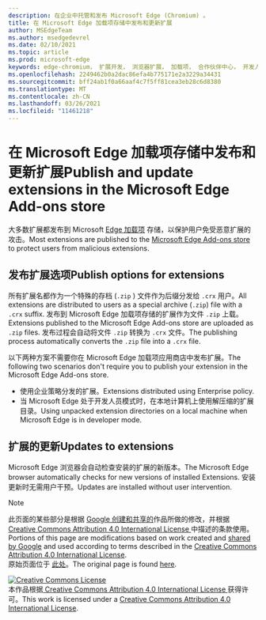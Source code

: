 ```yaml
---
description: 在企业中托管和发布 Microsoft Edge (Chromium) 。
title: 在 Microsoft Edge 加载项存储中发布和更新扩展
author: MSEdgeTeam
ms.author: msedgedevrel
ms.date: 02/10/2021
ms.topic: article
ms.prod: microsoft-edge
keywords: edge-chromium， 扩展开发， 浏览器扩展， 加载项， 合作伙伴中心， 开发人员
ms.openlocfilehash: 2249462b0a2dac86efa4b775171e2a3229a34431
ms.sourcegitcommit: bff24ab1f0a66aaf4c7f5ff81cea3eb28c6d8380
ms.translationtype: MT
ms.contentlocale: zh-CN
ms.lasthandoff: 03/26/2021
ms.locfileid: "11461218"
---
```

# <a name="publish-and-update-extensions-in-the-microsoft-edge-add-ons-store"></a><span data-ttu-id="aa4b1-104">在 Microsoft Edge 加载项存储中发布和更新扩展</span><span class="sxs-lookup"><span data-stu-id="aa4b1-104">Publish and update extensions in the Microsoft Edge Add-ons store</span></span>  

<span data-ttu-id="aa4b1-105">大多数扩展都发布到 Microsoft [Edge 加载项][MicrosoftMicrosoftedgeInsiderAddonsEdgeextensions] 存储，以保护用户免受恶意扩展的攻击。</span><span class="sxs-lookup"><span data-stu-id="aa4b1-105">Most extensions are published to the [Microsoft Edge Add-ons store][MicrosoftMicrosoftedgeInsiderAddonsEdgeextensions] to protect users from malicious extensions.</span></span>  

## <a name="publish-options-for-extensions"></a><span data-ttu-id="aa4b1-106">发布扩展选项</span><span class="sxs-lookup"><span data-stu-id="aa4b1-106">Publish options for extensions</span></span>  

<span data-ttu-id="aa4b1-107">所有扩展名都作为一个特殊的存档 \(`.zip` \) 文件作为后缀分发给 `.crx` 用户。</span><span class="sxs-lookup"><span data-stu-id="aa4b1-107">All extensions are distributed to users as a special archive \(`.zip`\) file with a `.crx` suffix.</span></span>  <span data-ttu-id="aa4b1-108">发布到 Microsoft Edge 加载项存储的扩展作为文件 `.zip` 上载。</span><span class="sxs-lookup"><span data-stu-id="aa4b1-108">Extensions published to the Microsoft Edge Add-ons store are uploaded as `.zip` files.</span></span>  <span data-ttu-id="aa4b1-109">发布过程会自动将文件 `.zip` 转换为 `.crx` 文件。</span><span class="sxs-lookup"><span data-stu-id="aa4b1-109">The publishing process automatically converts the `.zip` file into a `.crx` file.</span></span>  

<span data-ttu-id="aa4b1-110">以下两种方案不需要你在 Microsoft Edge 加载项应用商店中发布扩展。</span><span class="sxs-lookup"><span data-stu-id="aa4b1-110">The following two scenarios don't require you to publish your extension in the Microsoft Edge Add-ons store.</span></span>  

*   <span data-ttu-id="aa4b1-111">使用企业策略分发的扩展。</span><span class="sxs-lookup"><span data-stu-id="aa4b1-111">Extensions distributed using Enterprise policy.</span></span>  
*   <span data-ttu-id="aa4b1-112">当 Microsoft Edge 处于开发人员模式时，在本地计算机上使用解压缩的扩展目录。</span><span class="sxs-lookup"><span data-stu-id="aa4b1-112">Using unpacked extension directories on a local machine when Microsoft Edge is in developer mode.</span></span>  

## <a name="updates-to-extensions"></a><span data-ttu-id="aa4b1-113">扩展的更新</span><span class="sxs-lookup"><span data-stu-id="aa4b1-113">Updates to extensions</span></span>

<span data-ttu-id="aa4b1-114">Microsoft Edge 浏览器会自动检查安装的扩展的新版本。</span><span class="sxs-lookup"><span data-stu-id="aa4b1-114">The Microsoft Edge browser automatically checks for new versions of installed Extensions.</span></span> <span data-ttu-id="aa4b1-115">安装更新时无需用户干预。</span><span class="sxs-lookup"><span data-stu-id="aa4b1-115">Updates are installed without user intervention.</span></span>  


<!-- image links -->

<!-- links -->  

[MicrosoftMicrosoftedgeInsiderAddonsEdgeextensions]: https://microsoftedge.microsoft.com/insider-addons/category/EdgeExtensions "扩展 - Microsoft Edge 预览体验成员加载项|Microsoft"  

> [!NOTE]
> <span data-ttu-id="aa4b1-117">此页面的某些部分是根据 [Google 创建和共享的][GoogleSitePolicies]作品所做的修改，并根据[ Creative Commons Attribution 4.0 International License ][CCA4IL]中描述的条款使用。</span><span class="sxs-lookup"><span data-stu-id="aa4b1-117">Portions of this page are modifications based on work created and [shared by Google][GoogleSitePolicies] and used according to terms described in the [Creative Commons Attribution 4.0 International License][CCA4IL].</span></span>  
> <span data-ttu-id="aa4b1-118">原始页面位于 [此处](https://developer.chrome.com/extensions/hosting)。</span><span class="sxs-lookup"><span data-stu-id="aa4b1-118">The original page is found [here](https://developer.chrome.com/extensions/hosting).</span></span>  

[![Creative Commons License][CCby4Image]][CCA4IL]  
<span data-ttu-id="aa4b1-120">本作品根据[ Creative Commons Attribution 4.0 International License ][CCA4IL]获得许可。</span><span class="sxs-lookup"><span data-stu-id="aa4b1-120">This work is licensed under a [Creative Commons Attribution 4.0 International License][CCA4IL].</span></span>  

[CCA4IL]: https://creativecommons.org/licenses/by/4.0  
[CCby4Image]: https://i.creativecommons.org/l/by/4.0/88x31.png  
[GoogleSitePolicies]: https://developers.google.com/terms/site-policies  
